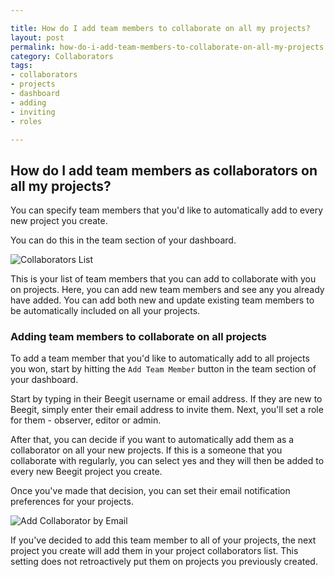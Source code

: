 ```yaml
---

title: How do I add team members to collaborate on all my projects?
layout: post
permalink: how-do-i-add-team-members-to-collaborate-on-all-my-projects
category: Collaborators 
tags:
- collaborators
- projects
- dashboard
- adding
- inviting
- roles

---
```


## How do I add team members as collaborators on all my projects? 
You can specify team members that you'd like to automatically add to every new project you create. 

You can do this in the team section of your dashboard. 

![Collaborators List](https://s3.amazonaws.com/beegit-images/helpImages/collaborators-list.png)

This is your list of team members that you can add to collaborate with you on projects. Here, you can add new team members and see any you already have added. You can add both new and update existing team members to be automatically included on all your projects. 

### Adding team members to collaborate on all projects 
To add a team member that you'd like to automatically add to all projects you won, start by hitting the `Add Team Member` button in the team section of your dashboard. 

Start by typing in their Beegit username or email address. If they are new to Beegit, simply enter their email address to invite them. Next, you'll set a role for them - observer, editor or admin. 

After that, you can decide if you want to automatically add them as a collaborator on all your new projects. If this is a someone that you collaborate with regularly, you can select yes and they will then be added to every new Beegit project you create. 

Once you've made that decision, you can set their email notification preferences for your projects. 

![Add Collaborator by Email](https://s3.amazonaws.com/beegit-images/helpImages/collaborators-add-email.png) 

If you've decided to add this team member to all of your projects, the next project you create will add them in your project collaborators list. This setting does not retroactively put them on projects you previously created. 
